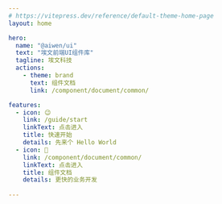 ```yaml
---
# https://vitepress.dev/reference/default-theme-home-page
layout: home

hero:
  name: "@aiwen/ui"
  text: "埃文前端UI组件库"
  tagline: 埃文科技
  actions:
    - theme: brand
      text: 组件文档
      link: /component/document/common/

features:
  - icon: 😉
    link: /guide/start
    linkText: 点击进入
    title: 快速开始
    details: 先来个 Hello World
  - icon: 🚀
    link: /component/document/common/
    linkText: 点击进入
    title: 组件文档
    details: 更快的业务开发
 
---
```


